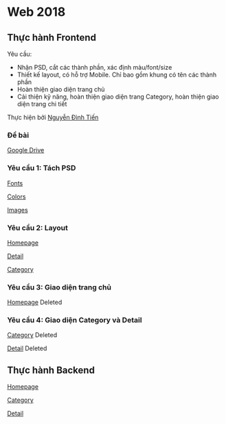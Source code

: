 # **Web 2018**
## **Thực hành Frontend**

Yêu cầu: 
- Nhận PSD, cắt các thành phần, xác định màu/font/size
- Thiết kế layout, có hỗ trợ Mobile. Chỉ bao gồm khung có tên các thành phần
- Hoàn thiện giao diện trang chủ
- Cải thiện kỹ năng, hoàn thiện giao diện trang Category, hoàn thiện giao diện trang chi tiết

Thực hiện bởi [Nguyễn Đình Tiến](https://github.com/dinhtien12298)

### Đề bài
[Google Drive](https://drive.google.com/drive/u/0/folders/1DnlNLLxEuz27R3nJ5rEI2iKPdF8qzlop)

### Yêu cầu 1: Tách PSD

[Fonts](https://dinhtien12298.github.io/Web2018/views/analysis/fonts.html)

[Colors](https://dinhtien12298.github.io/Web2018/views/analysis/colors.html)

[Images](https://dinhtien12298.github.io/Web2018/views/analysis/images.html)

### Yêu cầu 2: Layout

[Homepage](https://dinhtien12298.github.io/web2018/images/layout/homepage.png)

[Detail](https://dinhtien12298.github.io/web2018/images/layout/detail.png)

[Category](https://dinhtien12298.github.io/web2018/images/layout/category.png)

### Yêu cầu 3: Giao diện trang chủ

[Homepage](https://dinhtien12298.github.io/web2018/homepage.html) Deleted

### Yêu cầu 4: Giao diện Category và Detail

[Category](https://dinhtien12298.github.io/web2018/category.html) Deleted

[Detail](https://dinhtien12298.github.io/web2018/detail.html) Deleted

## **Thực hành Backend**

[Homepage](https://dinhtien12298.github.io/web2018/homepage.php)

[Category](https://dinhtien12298.github.io/web2018/category.php)

[Detail](https://dinhtien12298.github.io/web2018/detail.php)
